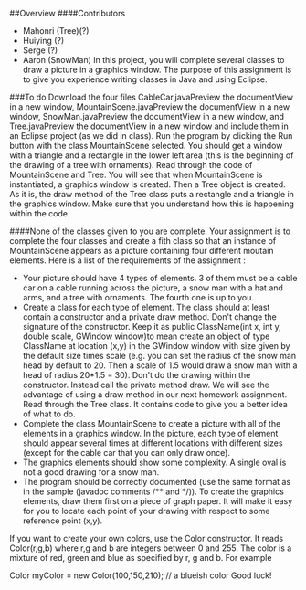 ##Overview
####Contributors
- Mahonri (Tree)(?)
- Huiying (?)
- Serge (?)
-  Aaron (SnowMan)
In this project, you will complete several classes to draw a picture in a graphics window. The purpose of this assignment is to give you experience writing classes in Java and using Eclipse.

###To do
Download the four files CableCar.javaPreview the documentView in a new window, MountainScene.javaPreview the documentView in a new window, SnowMan.javaPreview the documentView in a new window, and Tree.javaPreview the documentView in a new window and include them in an Eclipse project (as we did in class). Run the program by clicking the Run button with the class MountainScene selected. You should get a window with a triangle and a rectangle in the lower left area (this is the beginning of the drawing of a tree with ornaments). Read through the code of MountainScene and Tree. You will see that when MountainScene is instantiated, a graphics window is created. Then a Tree object is created. As it is, the draw method of the Tree class puts a rectangle and a triangle in the graphics window. Make sure that you understand how this is happening within the code.

####None of the classes given to you are complete. Your assignment is to complete the four classes and create a fith class so that an instance of MountainScene appears as a picture containing four different moutain elements. Here is a list of the requirements of the assignment :

- Your picture should have 4 types of elements. 3 of them must be a cable car on a cable running across the picture, a snow man with a hat and arms, and a tree with ornaments. The fourth one is up to you.
- Create a class for each type of element. The class should at least contain a constructor and a private draw method. Don't change the signature of the constructor. Keep it as 
public ClassName(int x, int y, double scale, GWindow window)to mean create an object of type ClassName at location (x,y) in the GWindow window with size given by the default size times scale (e.g. you can set the radius of the snow man head by default to 20. Then a scale of 1.5 would draw a snow man with a head of radius 20*1.5 = 30).
Don't do the drawing within the constructor. Instead call the private method draw. We will see the advantage of using a draw method in our next homework assignment. Read through the Tree class. It contains code to give you a better idea of what to do.
- Complete the class MountainScene to create a picture with all of the elements in a graphics window. In the picture, each type of element should appear several times at different locations with different sizes (except for the cable car that you can only draw once).
- The graphics elements should show some complexity. A single oval is not a good drawing for a snow man.
- The program should be correctly documented (use the same format as in the sample (javadoc comments /** and */)).
To create the graphics elements, draw them first on a piece of graph paper. It will make it easy for you to locate each point of your drawing with respect to some reference point (x,y).

If you want to create your own colors, use the Color constructor. It reads Color(r,g,b) where r,g and b are integers between 0 and 255. The color is a mixture of red, green and blue as specified by r, g and b. For example

Color myColor = new Color(100,150,210); // a blueish color
Good luck!
